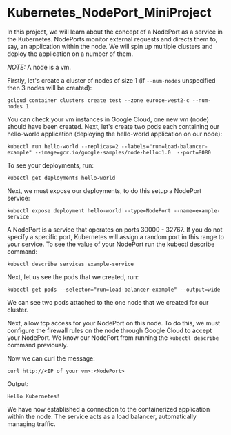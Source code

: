 # Kubernetes_NodePort_MiniProject

In this project, we will learn about the concept of a NodePort as a service in the Kubernetes. NodePorts monitor external requests and directs them to, say, an application within the node. We will spin up multiple clusters and deploy the application on a number of them.

*NOTE:* A node is a vm.

Firstly, let's create a cluster of nodes of size 1 (if ```--num-nodes``` unspecified then 3 nodes will be created):

```gcloud container clusters create test --zone europe-west2-c --num-nodes 1```

You can check your vm instances in Google Cloud, one new vm (node) should have been created. Next, let's create two pods each containing our hello-world application (deploying the hello-world application on our node):

```kubectl run hello-world --replicas=2 --labels="run=load-balancer-example" --image=gcr.io/google-samples/node-hello:1.0  --port=8080```

To see your deployments, run:

```kubectl get deployments hello-world```

Next, we must expose our deployments, to do this setup a NodePort service:

```kubectl expose deployment hello-world --type=NodePort --name=example-service```

A NodePort is a service that operates on ports 30000 - 32767. If you do not specify a specific port, Kubernetes will assign a random port in this range to your service. To see the value of your NodePort run the kubectl describe command:

```kubectl describe services example-service```

Next, let us see the pods that we created, run:

```kubectl get pods --selector="run=load-balancer-example" --output=wide```

We can see two pods attached to the one node that we created for our cluster.

Next, allow tcp access for your NodePort on this node. To do this, we must configure the firewall rules on the node through Google Cloud to accept your NodePort. We know our NodePort from running the ```kubectl describe``` command previously.

Now we can curl the message:

```curl http://<IP of your vm>:<NodePort>```

Output:

```Hello Kubernetes!```

We have now established a connection to the containerized application within the node. The service acts as a load balancer, automatically managing traffic.

